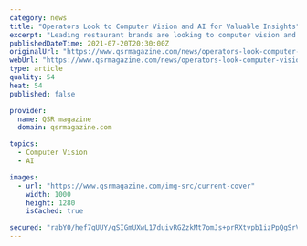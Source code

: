 ```yaml
---
category: news
title: "Operators Look to Computer Vision and AI for Valuable Insights"
excerpt: "Leading restaurant brands are looking to computer vision and AI to provide real-time data and insights on their physical spaces to measure, analyze and act upon key data points that are used to optimize production processes and labor efficiencies."
publishedDateTime: 2021-07-20T20:30:00Z
originalUrl: "https://www.qsrmagazine.com/news/operators-look-computer-vision-and-ai-valuable-insights"
webUrl: "https://www.qsrmagazine.com/news/operators-look-computer-vision-and-ai-valuable-insights"
type: article
quality: 54
heat: 54
published: false

provider:
  name: QSR magazine
  domain: qsrmagazine.com

topics:
  - Computer Vision
  - AI

images:
  - url: "https://www.qsrmagazine.com/img-src/current-cover"
    width: 1000
    height: 1280
    isCached: true

secured: "rabY0/hef7qUUY/qSIGmUXwL17duivRGZzkMt7omJs+prRXtvpb1izPpQgSrVEwaivE4Ha0ArHK3KLUvqp0r2CORQsvcBH0Yh7Kax/H6xXa4EEN800LIHxPOzDakcLU1IuVkB8UNRlHBjtO9Bmo2zWdwq7k6/Beh9H4CQD5LkwC5hId/YXtDbhENJklORkCjRR7K8ovq8R2P4B2uj7wWuqPGQd7i8SBYgnEAPhj/1Hum3B0BQy4EY1X0jXSFMibWuvBiS8ODPvuQPKRXQS6y0n5xFX0AicZs3uj83pIhsxKVZ3RJTfKVoVlzMM5Q6X/UlGhpiKhvr0myST7lDBIJUzluZLwG7ep9YxpVbHsComc=;lZbHDr9T/AGAwh1sk0+VPA=="
---
```


